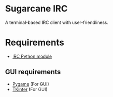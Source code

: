 # Sugarcane IRC
A terminal-based IRC client with user-friendliness.

# Requirements

* [IRC Python module](https://pypi.org/project/irc)

## GUI requirements
* [Pygame](https://pypi.org/project/pygame) (For GUI)
* [TKinter](https://pypi.org/project/tk) (For GUI)